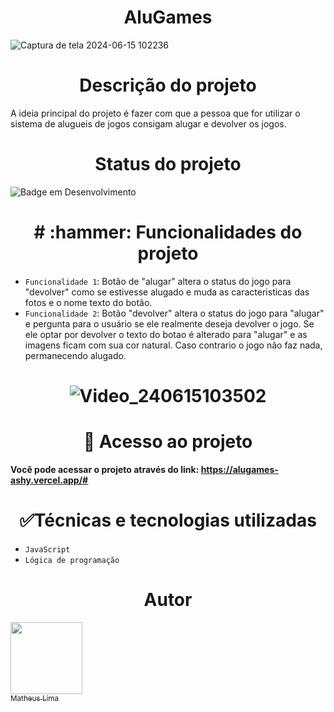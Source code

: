 <h1 align="center"> AluGames </h1>

![Captura de tela 2024-06-15 102236](https://github.com/mathlima/alugames/assets/52716331/8fe608c2-232d-4edb-94e3-2117025e1067)

<h1 align="center"> Descrição do projeto </h1>
A ideia principal do projeto é fazer com que a pessoa que for utilizar o sistema de alugueis de jogos consigam alugar e devolver os jogos.

<h1 align="center"> Status do projeto </h1>

![Badge em Desenvolvimento](http://img.shields.io/static/v1?label=STATUS&message=%20CONCLUÍDO&color=GREEN&style=for-the-badge)


<h1 align="center"> # :hammer: Funcionalidades do projeto </h1>

- `Funcionalidade 1`: Botão de "alugar" altera o status do jogo para "devolver" como se estivesse alugado e muda as caracteristicas das fotos e o nome texto do botão.
- `Funcionalidade 2`: Botão "devolver" altera o status do jogo para "alugar" e pergunta para o usuário se ele realmente deseja devolver o jogo. Se ele optar por devolver o texto do botao é alterado para "alugar" e as imagens ficam com sua cor natural. Caso contrario o jogo não faz nada, permanecendo alugado.

<h1 align="center"> 
  
![Video_240615103502](https://github.com/mathlima/alugames/assets/52716331/f6b646b8-5bc0-42a4-a183-8a8dc765319b)

<h1 align="center"> 📁 Acesso ao projeto </h1>

**Você pode acessar o projeto através do link: https://alugames-ashy.vercel.app/#**

<h1 align="center"> ✅Técnicas e tecnologias utilizadas </h1>

- `JavaScript`
- `Lógica de programação`

<h1 align="center"> Autor </h1>

[<img loading="lazy" src="https://avatars.githubusercontent.com/u/52716331?v=4" width=115><br><sub>Matheus Lima</sub>](https://github.com/mathlima)
